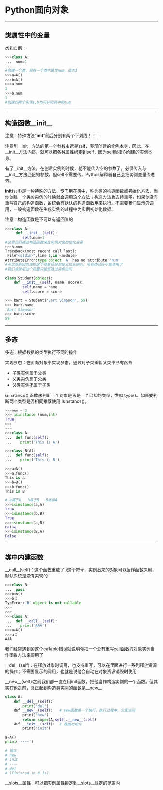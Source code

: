 # Python面向对象

---

## 类属性中的变量

类和实例：
```py
>>>class A:
...  num=1
...
#创建一个类，具有一个类中属性num，值为1
>>>a=A()
>>>b=A()
>>>a.num
1
>>>b.num
1
#创建的两个实例a,b均可访问其中的num
```

---

## 构造函数__init__

 注意：特殊方法“__init__”前后分别有两个下划线！！！
 
 注意到__init__方法的第一个参数永远是self，表示创建的实例本身，因此，在__init__方法内部，就可以把各种属性绑定到self，因为self就指向创建的实例本身。

有了__init__方法，在创建实例的时候，就不能传入空的参数了，必须传入与__init__方法匹配的参数，但self不需要传，Python解释器自己会把实例变量传进去。

__init__(self)是一种特殊的方法，专门用在类中，称为类的构造函数或初始化方法，当你创建一个类的实例的时候就会调用这个方法；构造方法也支持重写，如果你没有重写自己的构造函数，系统会有默认的构造函数用来执行。不需要我们显示的调用，一般构造函数在生成实例的过程中为实例初始化数据。

注意：构造函数是不可以有返回值的

```py
>>>class A:
     def __init__(self):
        self.num=1
#这里我们通过构造函数来给实例对象初始化变量
>>>A.num
Traceback(most recent call last):
 File"<stdin>",line 1,in <module>
AtrributeError:type object 'A' has no attribute 'num'
#可以看到因为现在这个变量已经是定义给实例的，所有类已经不能使用了
#我们想使用这个变量只能是通过实例访问

```

```py
class Student(object):
    def __init__(self, name, score):
        self.name = name
        self.score = score
        
>>> bart = Student('Bart Simpson', 59)
>>> bart.name
'Bart Simpson'
>>> bart.score
59        
```

---

## 多态

多态：根据数据的类型执行不同的操作

实现多态：在面向对象中实现多态，通过对子类重新父类中已有函数

- 子类实例属于父类
- 父类实例属于父类
- 父类实例不属于子类

isinstance() 函数来判断一个对象是否是一个已知的类型，类似 type()。如果要判断两个类型是否相同推荐使用 isinstance()。

```py
>>>num = 2
>>> isinstance (num,int)
True
>>>
>>>
>>>class A:
...  def func(self):
...    print('This is A')

>>>class B(A):
...  def func(self):
...    print('This is B')
 
>>>a=A()
>>>a.func()
This is A
>>>b=B()
>>>b.func()
This is B

# a属于A   b属于B   B继承A
>>>isinstance(a,A)
True
>>>isinstance(b,B)
True
>>>isinstance(a,B)
False
>>>isinstance(B,A)
False
```

---

## 类中内建函数

\_\_call\_\_(self)：这个函数重载了()这个符号，实例出来的对象可以当作函数来用，默认系统是没有实现的

```py
>>>class B:
...  pass
>>>b=B()
>>>b()
TypError:'B' object is not callable
>>>
>>>
>>>class A:
...  def __call__(self):
...    print('AAA')
>>>a=A()
>>>a()
AAA
```

我们经常遇到的这个callable错误就说明你把一个没有重写call函数的对象实例当作函数方法来调用了


\_\_del\_\_(self)：在释放对象时调用，也支持重写，可以在里面进行一系列释放资源的操作；不需要显示的调用，也就是说他会自动在对象资源销毁时使用

\_\_new\_\_(self):之前我们都一直在用init函数，把他当作构造实例的一个函数。但其实在他之前，真正起到构造类实例的函数是__new__

```py
class A:
    def __del__(self):
        print('del')
    def __new__(self):   # new函数第一个执行，执行过程中，分配空间
        print('new')
        return super(A,self).__new__(self)
    def __init__(self):  # 数据初始化
        print('init')

a=A()
print('----')

# 输出
# new
# init
# ----
# del
# [Finished in 0.1s]

```

__slots__属性：可以把实例属性锁定到__slots__规定的范围内


